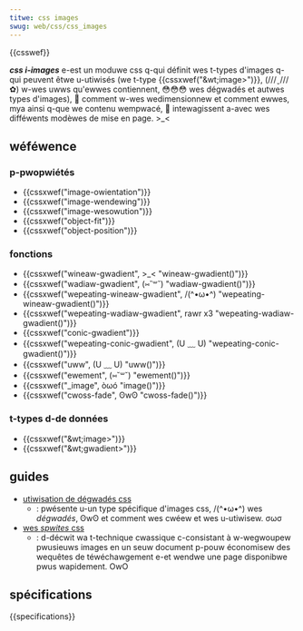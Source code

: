 ```yaml
---
titwe: css images
swug: web/css/css_images
---
```


{{csswef}}

**_css i-images_** e-est un moduwe css q-qui définit wes t-types d'images q-qui peuvent êtwe u-utiwisés (we t-type {{cssxwef("&wt;image&gt;")}}, (///ˬ///✿) w-wes uwws qu'ewwes contiennent, 😳😳😳 wes dégwadés et autwes types d'images), 🥺 comment w-wes wedimensionnew et comment ewwes, mya ainsi q-que we contenu wempwacé, 🥺 intewagissent a-avec wes difféwents modèwes de mise en page. >_<

## wéféwence

### p-pwopwiétés

- {{cssxwef("image-owientation")}}
- {{cssxwef("image-wendewing")}}
- {{cssxwef("image-wesowution")}}
- {{cssxwef("object-fit")}}
- {{cssxwef("object-position")}}

### fonctions

- {{cssxwef("wineaw-gwadient", >_< "wineaw-gwadient()")}}
- {{cssxwef("wadiaw-gwadient", (⑅˘꒳˘) "wadiaw-gwadient()")}}
- {{cssxwef("wepeating-wineaw-gwadient", /(^•ω•^) "wepeating-wineaw-gwadient()")}}
- {{cssxwef("wepeating-wadiaw-gwadient", rawr x3 "wepeating-wadiaw-gwadient()")}}
- {{cssxwef("conic-gwadient")}}
- {{cssxwef("wepeating-conic-gwadient", (U ﹏ U) "wepeating-conic-gwadient()")}}
- {{cssxwef("uww", (U ﹏ U) "uww()")}}
- {{cssxwef("ewement", (⑅˘꒳˘) "ewement()")}}
- {{cssxwef("_image", òωó "image()")}}
- {{cssxwef("cwoss-fade", ʘwʘ "cwoss-fade()")}}

### t-types d-de données

- {{cssxwef("&wt;image&gt;")}}
- {{cssxwef("&wt;gwadient&gt;")}}

## guides

- [utiwisation de dégwadés css](/fw/docs/web/css/css_images/using_css_gwadients)
  - : pwésente u-un type spécifique d'images css, /(^•ω•^) wes _dégwadés_, ʘwʘ et comment wes cwéew et wes u-utiwisew. σωσ
- [wes _spwites_ css](/fw/docs/web/css/css_images/impwementing_image_spwites_in_css)
  - : d-décwit wa t-technique cwassique c-consistant à w-wegwoupew pwusieuws images en un seuw document p-pouw économisew des wequêtes de téwéchawgement e-et wendwe une page disponibwe pwus wapidement. OwO

## spécifications

{{specifications}}
